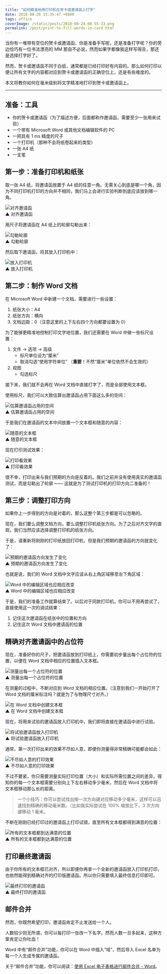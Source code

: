 ```yaml
---
title: "如何精准地用打印机在贺卡或邀请函上打字"
date: 2018-08-26 15:35:47 +0800
tags: office
coverImage: /static/posts/2018-08-24-08-55-33.png
permalink: /post/print-to-fill-words-in-card.html
---
```


当你有一堆带有空位的贺卡或邀请函，你是准备手写呢，还是准备打字呢？你的旁边恰巧有一位书法漂亮的 MM 那自不必说，然而如果字都像我这样写得丑，那还是选择打字好了。

然而，贺卡或邀请函不同于白纸，通常都是已经打印好有内容的。那么如何打印以便让所有文字的内容都对应到贺卡或邀请函的正确空位上，还是有些难度的。

本文将教你如何在毫米级别将文字精准地打印到贺卡或邀请函上。

---

## 准备：工具

- 你的贺卡或邀请函（为了描述方便，后面都称作邀请函，需要至少一张用来试验）
- 一个带有 Microsoft Word 或其他文档编辑软件的 PC
- 一把具有 1 ms 精度的尺子
- 一个打印机（那种不会将纸卷起来的类型）
- 一张 A4 纸
- 一支笔

## 第一步：准备打印机和纸张

取一张 A4 纸，将邀请函放置于 A4 纸的任意一角。无需关心到底是哪一个角，因为不同打印机打印的方向并不相同，我们马上会进行实验判断到底应该放到哪一角。

![对齐邀请函](/static/posts/2018-08-24-08-55-33.png)  
▲ 对齐邀请函

用尺子将邀请函在 A4 纸上的轮廓勾勒出来：

![勾勒轮廓](/static/posts/2018-08-24-08-55-42.png)  
▲ 勾勒轮廓

然后取下邀请函，将其放入打印机中：

![放入打印机](/static/posts/2018-08-24-15-08-21.png)  
▲ 放入打印机

## 第二步：制作 Word 文档

在 Microsoft Word 中新建一个文档，需要进行一些设置：

1. 纸张大小：A4
1. 纸张方向：横向
1. 文档边距：0（注意这里的上下左右四个方向都要设置为 0）

为了能够更精准地控制打印文字地位置，我们还需要在 Word 中做一些标尺设置：

1. 文件 → 选项 → 高级
    - 标尺单位设为“厘米”
    - 取消勾选“使用字符单位” （**重要**！不然“厘米”单位依然不会生效的）
1. 视图
    - 勾选标尺

接下来，我们就不会再在 Word 文档中直接打字了，而是全部使用文本框。

使用标尺，我们可以大致估算出邀请函占用下面这么多的空间：

![估算邀请函占用的空间](/static/posts/2018-08-26-13-46-47.png)  
▲ 估算邀请函占用的空间

于是我们在邀请函的文本中间放置一个文本框和随意的内容：

![随意的文本框](/static/posts/2018-08-26-13-45-53.png)  
▲ 随意的文本框

现在打印测试效果：

![打印看效果](/static/posts/2018-08-26-13-52-03.png)  
▲ 打印看效果

很不幸，打印出来与我们预期的方向是反着的。我们之前并没有使用真实的邀请函测试，而是勾勒出了轮廓 —— 这就是为了测试打印机的打印方向二准备的！

## 第三步：调整打印方向

如果你上一步得到的方向是对着的，那么这整个第三步都是可以忽略的。

现在，我们要么调整文档方向，要么调整打印机纸张方向。为了之后对齐文字的直观，我们当然应该选择调整打印机的纸张方向。

于是，请重新将刚刚的打印纸放回打印机，但是我们预期的邀请函的方向就变化了：

![预期的邀请函方向发生了变化](/static/posts/2018-08-26-rotate-card.gif)  
▲ 预期的邀请函方向发生了变化

也就是说，我们的 Word 文档中文字应该从右上角区域移至左下角区域：

![Word 中的编辑区域也应相应改变](/static/posts/2018-08-26-move-word-area.gif)  
▲ Word 中的编辑区域也应相应改变

于是，我们的准备工作就算结束了。以后对于同款打印机，你可以不用再尝试了，直接使用这一次的调试结果：

1. 记住这次邀请函在纸张中的位置和方向
1. 记住这次 Word 文档中邀请函的位置

## 精确对齐邀请函中的占位符

现在，准备好你的尺子，把邀请函放到打印纸上，你需要初步量出每个占位符的位置，以便在 Word 文档中相应的位置插入文本框。

![测量出每一个占位符的位置](/static/posts/2018-08-26-14-48-19.png)  
▲ 测量出每一个占位符的位置

在测量的过程中，不断对应到 Word 文档的相应位置。（注意到我们一开始打开了 Word 文档的厘米标注吗？就是为了与物理尺寸对齐。）

![在 Word 文档中创建文本框](/static/posts/2018-08-26-14-57-25.png)  
▲ 在 Word 文档中创建文本框

现在，将用来试验的邀请函放入打印机中，我们即将直接在邀请函中进行试验。

![将试验邀请函放入打印机](/static/posts/2018-08-26-15-04-03.png)  
▲ 将试验邀请函放入打印机

通常，第一次打印出来的效果不尽如人意，即便你测量得非常精确可能都会如此：

![不尽如人意的打印效果](/static/posts/2018-08-26-15-06-07.png)  
▲ 不尽如人意的打印效果

不过不要紧，你只需要测量实际打印位置（大小）和实际所需位置之间的差异，得知你的每一个文本框需要分别向上下左右移动多少毫米，然后在 Word 文档中将文本框移动那么长的距离。

> 一个小技巧：你可以尝试找出按一次方向键对应移动多少毫米，这样可以迅速找到精确的移动毫米数。（比如我实际尝试在 100% 缩放比下，3 次方向键移动 1 毫米。

不断在刚刚已经打印过的邀请函上打印试错，直至所有文本框都得到满意的位置：

![所有的文本框都到达满意的位置](/static/posts/2018-08-26-15-11-33.png)  
▲ 所有的文本框都到达满意的位置

## 打印最终邀请函

由于你所有的文本框已对齐，所以即便你再拿一个全新的邀请函放入打印机打印，也依然能得到精确对齐的打印版邀请函。所以你只需要填入最终信息打印即可。

![最终打印的邀请函](/static/posts/2018-08-26-15-30-05.png)  
▲ 最终打印的邀请函

## 邮件合并

然而，你既然希望打印，邀请函肯定不止发送给一个人。

人数较少则无所谓，你可以每打印一张改一下名字。然而人数一旦多起来，这种方案肯定让你吐血！

Word 中有“邮件合并”功能，你可以在 Word 中插入“域”，然后导入 Excel 名单为每一个人生成专属的邀请函。

关于“邮件合并”功能，你可以阅读：[使用 Excel 电子表格进行邮件合并 - Word](https://support.office.com/zh-cn/article/%E4%BD%BF%E7%94%A8-excel-%E7%94%B5%E5%AD%90%E8%A1%A8%E6%A0%BC%E8%BF%9B%E8%A1%8C%E9%82%AE%E4%BB%B6%E5%90%88%E5%B9%B6-858c7d7f-5cc0-4ba1-9a7b-0a948fa3d7d3)。


